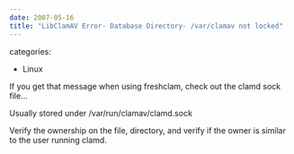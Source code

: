 ```yaml
---
date: 2007-05-16
title: "LibClamAV Error- Database Directory- /var/clamav not locked"
---
```








categories:
- Linux


If you get that message when using freshclam, check out the clamd sock file...

Usually stored under /var/run/clamav/clamd.sock

Verify the ownership on the file, directory, and verify if the owner is similar to the user running clamd.
